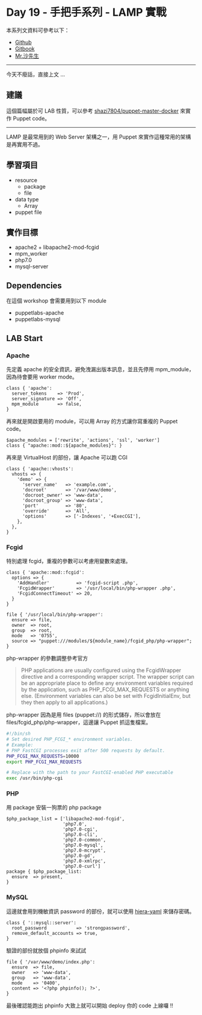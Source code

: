 # Day 19 - 手把手系列 - LAMP 實戰

本系列文資料可參考以下：

- [Github](https://github.com/shazi7804/ops-puppet-30-days)
- [Gitbook](https://gitbook.com/book/shazi7804/puppet-manage-guide/details)
- [Mr.沙先生](https://shazi.info)

---

今天不廢話，直接上文 ...

## 建議

這個篇幅屬於可 LAB 性質，可以參考 [shazi7804/puppet-master-docker](https://github.com/shazi7804/puppet-master-docker) 來實作 Puppet code。

---

LAMP 是最常用到的 Web Server 架構之一，用 Puppet 來實作這種常用的架構是再實用不過。

## 學習項目

- resource
  - package
  - file
- data type
  - Array
- puppet file

## 實作目標

- apache2 + libapache2-mod-fcgid
- mpm_worker
- php7.0
- mysql-server

## Dependencies

在這個 workshop 會需要用到以下 module

- puppetlabs-apache
- puppetlabs-mysql
  
## LAB Start

### Apache

先定義 apache 的安全資訊，避免洩漏出版本訊息，並且先停用 mpm_module，因為待會要用 worker mode。

```puppet
class { 'apache':
  server_tokens    => 'Prod',
  server_signature => 'Off',
  mpm_module       => false,
}
```

再來就是開啟要用的 module，可以用 Array 的方式讓你寫重複的 Puppet code。

```puppet
$apache_modules = ['rewrite', 'actions', 'ssl', 'worker']
class { "apache::mod::${apache_modules}": }
```

再來是 VirtualHost 的部份，讓 Apache 可以跑 CGI

```
class { 'apache::vhosts':
  vhosts => {
    'demo' => {
      'server_name'   => 'example.com',
      'docroot'       => '/var/www/demo',
      'docroot_owner' => 'www-data',
      'docroot_group' => 'www-data',
      'port'          => '80',
      'override'      => 'All',
      'options'       => ['-Indexes', '+ExecCGI'],
    },
  },
}
```

### Fcgid

特別處理 fcgid，重複的參數可以考慮用變數來處理。

```puppet
class { 'apache::mod::fcgid':
  options => {
    'AddHandler'          => 'fcgid-script .php',
    'FcgidWrapper'        => '/usr/local/bin/php-wrapper .php',
    'FcgidConnectTimeout' => 20,
  }
}

file { '/usr/local/bin/php-wrapper':
  ensure => file,
  owner  => root,
  group  => root,
  mode   => '0755',
  source => "puppet:///modules/${module_name}/fcgid_php/php-wrapper";
}
```

php-wrapper 的參數調整參考官方

>PHP applications are usually configured using the FcgidWrapper directive and a corresponding wrapper script. The wrapper script can be an appropriate place to define any environment variables required by the application, such as PHP_FCGI_MAX_REQUESTS or anything else. (Environment variables can also be set with FcgidInitialEnv, but they then apply to all applications.)

php-wrapper 因為是用 files (puppet://) 的形式儲存，所以會放在 files/fcgid_php/php-wrapper，這邊讓 Puppet 抓這隻檔案。

```sh
#!/bin/sh
# Set desired PHP_FCGI_* environment variables.
# Example:
# PHP FastCGI processes exit after 500 requests by default.
PHP_FCGI_MAX_REQUESTS=10000
export PHP_FCGI_MAX_REQUESTS

# Replace with the path to your FastCGI-enabled PHP executable
exec /usr/bin/php-cgi
```

### PHP

用 package 安裝一狗票的 php package

```puppet
$php_package_list = ['libapache2-mod-fcgid',
                     'php7.0',
                     'php7.0-cgi',
                     'php7.0-cli',
                     'php7.0-common',
                     'php7.0-mysql',
                     'php7.0-mcrypt',
                     'php7.0-gd',
                     'php7.0-xmlrpc',
                     'php7.0-curl']
package { $php_package_list:
  ensure  => present,
}
```

### MySQL

這邊就會用到機敏資訊 password 的部份，就可以使用 [hiera-yaml](advanced/how-to-encrypt-hiera-data.md) 來儲存密碼。

```puppet
class { '::mysql::server':
  root_password           => 'strongpassword',
  remove_default_accounts => true,
}
```

驗證的部份就放個 phpinfo 來試試

```
file { '/var/www/demo/index.php':
  ensure  => file,
  owner   => 'www-data',
  group   => 'www-data',
  mode    => '0400',
  content => '<?php phpinfo(); ?>',
}
```

最後確認能跑出 phpinfo 大致上就可以開始 deploy 你的 code 上線囉 !!